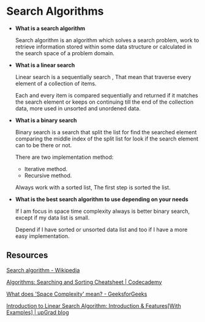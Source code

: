 # Search Algorithms

- **What is a search algorithm**

    Search algorithm is an algorithm which solves a search problem, work to retrieve information stored within some data structure or calculated in the search space of a problem domain.

- **What is a linear search**

    Linear search is a sequentially search , That mean that traverse every element of a collection of items.

    Each and every item is compared sequentially and returned if it matches the search element or keeps on continuing till the end of the collection data, more used in unsorted and unordened data.

- **What is a binary search**

    Binary search is a search that split the list for find the searched element comparing the middle index of  the split list for look if the search element can to be there or not.

    There are two implementation method:

  - Iterative method.
  - Recursive method.

  Always work with a sorted list, The first step is sorted the list.

- **What is the best search algorithm to use depending on your needs**

    If I am focus in space time complexity always is better binary search, except if my data list is small.

    Depend if I have sorted or unsorted data list and too if I have a more easy implementation.

## Resources

[Search algorithm - Wikipedia](https://en.wikipedia.org/wiki/Search_algorithm)

[Algorithms: Searching and Sorting Cheatsheet | Codecademy](https://www.codecademy.com/learn/apcs-algorithms/modules/apcs-searching-and-sorting/cheatsheet)

[What does 'Space Complexity' mean? - GeeksforGeeks](https://www.geeksforgeeks.org/g-fact-86/)

[Introduction to Linear Search Algorithm: Introduction & Features[With Examples] | upGrad blog](https://www.upgrad.com/blog/introduction-to-linear-search-algorithm/)
